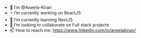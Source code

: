 
- 🔭 I’m @Aneela-Kiran
- ⚡ I’m currently working on ReactJS
- 🌱 I’m currently learning NextJS 
- 👯 I’m looking to collaborate on Full stack projects
- 📫 How to reach me: https://www.linkedin.com/in/aneelakiran/
 
<!--### Connect with me:
<div id="badges">
  <a href="https://github.com/Aneela-Kiran">
    <img src="https://img.shields.io/badge/Github-white?style=for-the-badge&logo=Github&logoColor=black" alt="Github Badge"/>
  </a>
  <a href="[https://www.linkedin.com/in/aneelakiran/">
    <img src="https://img.shields.io/badge/LinkedIn-purple?style=for-the-badge&logo=linkedin&logoColor=white" alt="LinkedIn Badge"/>
</a>
   <a href="https://x.com/AneelaKira45">
    <img src="https://img.shields.io/badge/Twitter-blue?style=for-the-badge&logo=twitter&logoColor=white" alt="Twitter Badge"/>
  </a>
</div> -->





<br>

